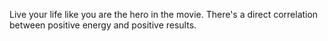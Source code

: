 Live your life like you are the hero in the movie.
There's a direct correlation between positive energy and positive results.
